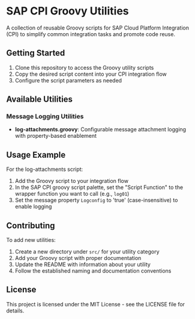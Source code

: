 # SAP CPI Groovy Utilities

A collection of reusable Groovy scripts for SAP Cloud Platform Integration (CPI) to simplify common integration tasks and promote code reuse.

## Getting Started

1. Clone this repository to access the Groovy utility scripts
2. Copy the desired script content into your CPI integration flow
3. Configure the script parameters as needed

## Available Utilities

### Message Logging Utilities
- **log-attachments.groovy**: Configurable message attachment logging with property-based enablement

## Usage Example

For the log-attachments script:

1. Add the Groovy script to your integration flow
2. In the SAP CPI groovy script palette, set the "Script Function" to the wrapper function you want to call (e.g., `log01`)
3. Set the message property `Logconfig` to 'true' (case-insensitive) to enable logging

## Contributing

To add new utilities:
1. Create a new directory under `src/` for your utility category
2. Add your Groovy script with proper documentation
3. Update the README with information about your utility
4. Follow the established naming and documentation conventions

## License

This project is licensed under the MIT License - see the LICENSE file for details.
